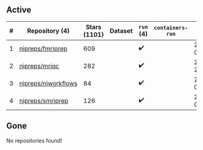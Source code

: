 ## Active
| # | Repository (4) | Stars (1101) | Dataset | `run` (4) | `containers-run` | Last Modified |
| --- | --- | --- | --- | --- | --- | --- |
| 1 | [nipreps/fmriprep](https://github.com/nipreps/fmriprep) | 609 |  | :heavy_check_mark: |  | 2024-05-21 05:35:48+00:00 |
| 2 | [nipreps/mriqc](https://github.com/nipreps/mriqc) | 282 |  | :heavy_check_mark: |  | 2024-05-27 23:27:35+00:00 |
| 3 | [nipreps/niworkflows](https://github.com/nipreps/niworkflows) | 84 |  | :heavy_check_mark: |  | 2024-05-21 07:07:00+00:00 |
| 4 | [nipreps/smriprep](https://github.com/nipreps/smriprep) | 126 |  | :heavy_check_mark: |  | 2024-05-21 05:50:45+00:00 |

## Gone
No repositories found!
